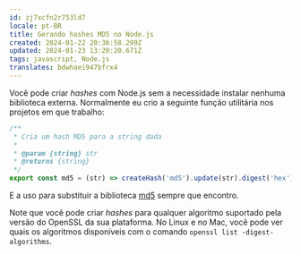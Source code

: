 ```yaml
---
id: zj7xcfn2r753ld7
locale: pt-BR
title: Gerando hashes MD5 no Node.js
created: 2024-01-22 20:36:58.299Z
updated: 2024-01-23 13:20:20.671Z
tags: javascript, Node.js
translates: bdwhaei947bfrx4
---
```

Você pode criar _hashes_ com Node.js sem a necessidade instalar nenhuma biblioteca externa. Normalmente eu crio a seguinte função utilitária nos projetos em que trabalho:

```javascript
/**
 * Cria um hash MD5 para a string dada
 *
 * @param {string} str
 * @returns {string}
 */
export const md5 = (str) => createHash('md5').update(str).digest('hex')
```

E a uso para substituir a biblioteca [md5](https://www.npmjs.com/package/md5) sempre que encontro.

Note que você pode criar _hashes_ para qualquer algoritmo suportado pela versão do OpenSSL da sua plataforma. No Linux e no Mac, você pode ver quais os algoritmos disponíveis com o comando `openssl list -digest-algorithms`.
